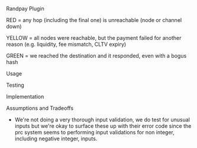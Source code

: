 Randpay Plugin

RED = any hop (including the final one) is unreachable (node or channel down)

YELLOW = all nodes were reachable, but the payment failed for another reason (e.g. liquidity, fee mismatch, CLTV expiry)

GREEN = we reached the destination and it responded, even with a bogus hash


Usage

Testing 

Implementation 


Assumptions and Tradeoffs 

- We're not doing a very thorough input validation, we do test for 
unusual inputs but we're okay to surface these up with their error code since the prc system seems to performing input validations for non integer, 
including negative integer, inputs.
